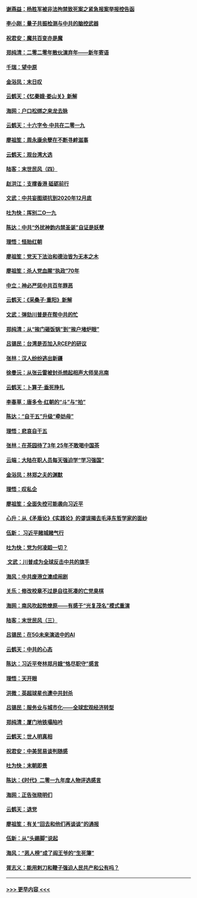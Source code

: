 #### [谢燕益：杨胜军被非法拘禁致死案之紧急报案举报控告函](../pages/nsc993/n11756134.md?t=01010533) 
#### [李小刚：量子共振检测与中共的脑控武器](../pages/nsc993/n11754518.md?t=01010533) 
#### [祝君安：魔共百变亦是魔](../pages/nsc993/n11754469.md?t=01010533) 
#### [郑纯清：二零二零年散伙演弃年——新年寄语](../pages/nsc993/n11754195.md?t=01010533) 
#### [千瑞：望中原](../pages/nsc993/n11754159.md?t=01010533) 
#### [金浴凤：末日叹](../pages/nsc993/n11752359.md?t=01010533) 
#### [云鹤天：《忆秦娥‧娄山关》新解](../pages/nsc993/n11752348.md?t=01010533) 
#### [海网：户口松绑之来龙去脉](../pages/nsc993/n11752328.md?t=01010533) 
#### [云鹤天：十六字令‧中共在二零一九](../pages/nsc993/n11752305.md?t=01010533) 
#### [廖祖笙：周永康余孽在不断寻衅滋事](../pages/nsc993/n11751013.md?t=01010533) 
#### [云鹤天：观台湾大选](../pages/nsc993/n11751007.md?t=01010533) 
#### [陆客：末世民风（四）](../pages/nsc993/n11749203.md?t=01010533) 
#### [赵洪江：支撑香港 砥砺前行](../pages/nsc993/n11748482.md?t=01010533) 
#### [文武：中共妄图顽抗到2020年12月底](../pages/nsc993/n11748446.md?t=01010533) 
#### [吐为快：挥别二O一九](../pages/nsc993/n11748411.md?t=01010533) 
#### [陈达：中共“外扰神韵内禁圣诞”自证是妖孽](../pages/nsc993/n11748226.md?t=01010533) 
#### [理悟：怪胎红朝](../pages/nsc993/n11748206.md?t=01010533) 
#### [廖祖笙：党天下法治和德治皆为无本之木](../pages/nsc993/n11748135.md?t=01010533) 
#### [廖祖笙：杀人党血腥“执政”70年](../pages/nsc993/n11745144.md?t=01010533) 
#### [中立：神必严惩中共百年罪恶](../pages/nsc993/n11744970.md?t=01010533) 
#### [云鹤天：《采桑子‧重阳》新解](../pages/nsc993/n11744948.md?t=01010533) 
#### [文武：弹劾川普是在帮中共的忙](../pages/nsc993/n11744758.md?t=01010533) 
#### [郑纯清：从“挨门砸饭锅”到“挨户堵炉眼”](../pages/nsc993/n11744745.md?t=01010533) 
#### [吕锡民：台湾是否加入RCEP的研议](../pages/nsc993/n11744701.md?t=01010533) 
#### [张林：汉人纷纷逃出新疆](../pages/nsc993/n11743530.md?t=01010533) 
#### [徐曼沅：从张云雷被封杀想起相声大师吴兆南](../pages/nsc993/n11741816.md?t=01010533) 
#### [云鹤天：卜算子‧垂死挣扎](../pages/nsc993/n11739956.md?t=01010533) 
#### [李春草：唐多令‧红朝的“斗”与“拍”](../pages/nsc993/n11739830.md?t=01010533) 
#### [陈达：“自干五”升级“牵妨母”](../pages/nsc993/n11739724.md?t=01010533) 
#### [理悟：悲哀自干五](../pages/nsc993/n11739547.md?t=01010533) 
#### [张林：在茶园待了3年 25年不敢喝中国茶](../pages/nsc993/n11739240.md?t=01010533) 
#### [云端：大陆在职人员每天强迫学“学习强国”](../pages/nsc993/n11738735.md?t=01010533) 
#### [金浴凤：林郑之夫的渊默](../pages/nsc993/n11737735.md?t=01010533) 
#### [理悟：叹私企](../pages/nsc993/n11737715.md?t=01010533) 
#### [廖祖笙：全面失控可能袭向习近平](../pages/nsc993/n11737704.md?t=01010533) 
#### [心升：从《矛盾论》《实践论》的谬误揭去毛泽东哲学家的面纱](../pages/nsc993/n11736962.md?t=01010533) 
#### [伍新： 习近平赌城赌气行](../pages/nsc993/n11736929.md?t=01010533) 
#### [吐为快：党为何凌蹈一切？](../pages/nsc993/n11736915.md?t=01010533) 
#### [ 文武：川普成为全球反击中共的旗手](../pages/nsc993/n11736882.md?t=01010533) 
#### [海风：中共废港立澳成闹剧](../pages/nsc993/n11735857.md?t=01010533) 
#### [关乐：修改校章不过是自往死凑的亡党臭棋](../pages/nsc993/n11735097.md?t=01010533) 
#### [海网：南风吹起势燎原——有感于“光复茂名”模式重演](../pages/nsc993/n11732308.md?t=01010533) 
#### [陆客：末世民风（三）](../pages/nsc993/n11732211.md?t=01010533) 
#### [吕锡民：在5G未来演进中的AI](../pages/nsc993/n11730010.md?t=01010533) 
#### [云鹤天：中共的心态](../pages/nsc993/n11729906.md?t=01010533) 
#### [陈达：习近平夸林郑月娥“恪尽职守”感言](../pages/nsc993/n11729881.md?t=01010533) 
#### [理悟：天开眼](../pages/nsc993/n11729699.md?t=01010533) 
#### [洪微：英超球星也遭中共封杀](../pages/nsc993/n11727243.md?t=01010533) 
#### [吕锡民：服务业与城市化——全球宏观经济转型](../pages/nsc993/n11725845.md?t=01010533) 
#### [郑纯清：厦门地铁塌陷吟](../pages/nsc993/n11725813.md?t=01010533) 
#### [云鹤天：世人明真相](../pages/nsc993/n11725621.md?t=01010533) 
#### [祝君安：中美贸易谈判随感](../pages/nsc993/n11725609.md?t=01010533) 
#### [吐为快：末朝即景](../pages/nsc993/n11723365.md?t=01010533) 
#### [陈达：《时代》二零一九年度人物评选感言](../pages/nsc993/n11723337.md?t=01010533) 
#### [海网：正告张晓明们](../pages/nsc993/n11723228.md?t=01010533) 
#### [云鹤天：退党](../pages/nsc993/n11723056.md?t=01010533) 
#### [廖祖笙：有关“回去和他们再谈谈”的通报](../pages/nsc993/n11722442.md?t=01010533) 
#### [伍新：从“头踢脚”说起](../pages/nsc993/n11722429.md?t=01010533) 
#### [海风：“恶人榜”成了阎王爷的“生死簿”](../pages/nsc993/n11722272.md?t=01010533) 
#### [胥志义：能用剌刀和鞭子强迫人民共产和公有吗？](../pages/nsc993/n11720569.md?t=01010533) 

----
#### [ >>> 更早内容 <<< ](../indexes/nsc993-earlier.md)
